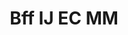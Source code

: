 ---
pid: LLP185
title: Bff IJ EC MM
location_transcription: city hall
zipcode: 
outside_phl: 
neighborhood: 
age: '10'
age_range: 6-13
instagram: 
image_file_name: LLP_185.jpg
proposal_transcription: mm    IJ
topic: Love
topic_summary: '0'
type: Sculpture Statue
keywords_other: friends, bff
credit: Manyelys marrero
image_labels: 
twitter: 
facebook: 
permalink: "/monuments/llp185/"
layout: item-page
---